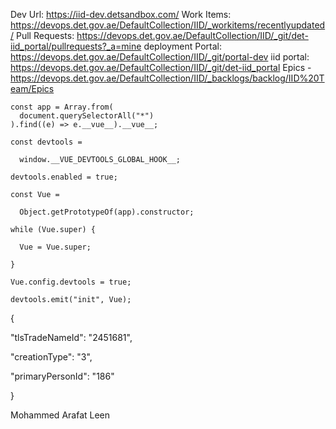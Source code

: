 
Dev Url: https://iid-dev.detsandbox.com/
Work Items: https://devops.det.gov.ae/DefaultCollection/IID/_workitems/recentlyupdated/
Pull Requests: https://devops.det.gov.ae/DefaultCollection/IID/_git/det-iid_portal/pullrequests?_a=mine
deployment Portal: https://devops.det.gov.ae/DefaultCollection/IID/_git/portal-dev
iid portal: https://devops.det.gov.ae/DefaultCollection/IID/_git/det-iid_portal
Epics - https://devops.det.gov.ae/DefaultCollection/IID/_backlogs/backlog/IID%20Team/Epics


```
const app = Array.from(
  document.querySelectorAll("*")
).find((e) => e.__vue__).__vue__;

const devtools =

  window.__VUE_DEVTOOLS_GLOBAL_HOOK__;

devtools.enabled = true;

const Vue =

  Object.getPrototypeOf(app).constructor;

while (Vue.super) {

  Vue = Vue.super;

}

Vue.config.devtools = true;

devtools.emit("init", Vue);
```

{

"tlsTradeNameId": "2451681",

"creationType": "3",

"primaryPersonId": "186"

}

Mohammed Arafat
Leen